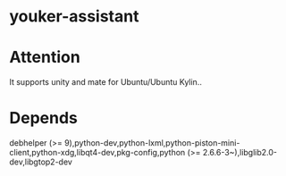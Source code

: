 youker-assistant
================

Attention
=========
It supports unity and mate for Ubuntu/Ubuntu Kylin..

Depends
=======
debhelper (>= 9),python-dev,python-lxml,python-piston-mini-client,python-xdg,libqt4-dev,pkg-config,python (>= 2.6.6-3~),libglib2.0-dev,libgtop2-dev
